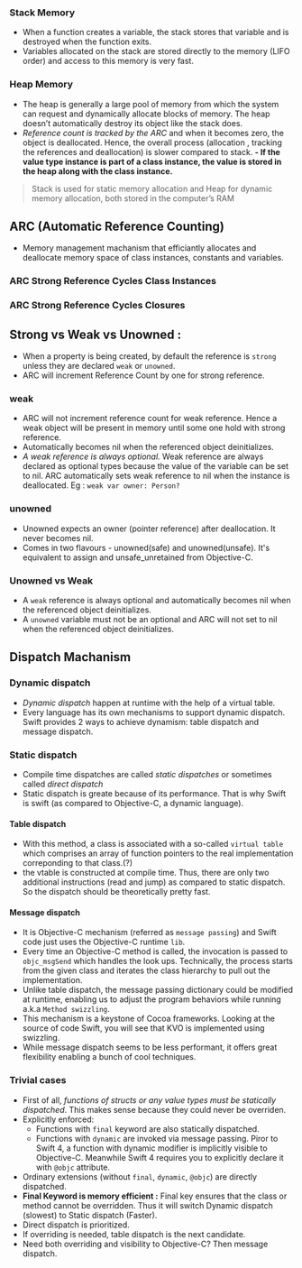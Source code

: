 ### Stack Memory
- When a function creates a variable, the stack stores that variable and is destroyed when the function exits. 
- Variables allocated on the stack are stored directly to the memory (LIFO order) and access to this memory is very fast.

### Heap Memory
- The heap is generally a large pool of memory from which the system can request and dynamically allocate blocks of memory. The heap doesn’t automatically destroy its object like the stack does.
- *Reference count is tracked by the ARC* and when it becomes zero, the object is deallocated. Hence, the overall process (allocation , tracking the references and deallocation) is slower compared to stack.
**- If the value type instance is part of a class instance, the value is stored in the heap along with the class instance.**

> Stack is used for static memory allocation and Heap for dynamic memory allocation, both stored in the computer’s RAM 

## ARC (Automatic Reference Counting)
- Memory management machanism that efficiantly allocates and deallocate memory space of class instances, constants and variables.

### ARC Strong Reference Cycles Class Instances

### ARC Strong Reference Cycles Closures


## Strong vs Weak vs Unowned : 
- When a property is being created, by default the reference is `strong` unless they are declared `weak` or `unowned`. 
- ARC will increment Reference Count by one for strong reference.

### weak
- ARC will not increment reference count for weak reference. Hence a weak object will be present in memory until some one hold with strong reference.
- Automatically becomes nil when the referenced object deinitializes.
- *A weak reference is always optional.* Weak reference are always declared as optional types because the value of the variable can be set to nil. ARC automatically sets weak reference to nil when the instance is deallocated.
Eg : `weak var owner: Person?`
 
### unowned
- Unowned expects an owner (pointer reference) after deallocation. It never becomes nil.
- Comes in two flavours - unowned(safe) and unowned(unsafe). It's equivalent to assign and unsafe_unretained from Objective-C.

### Unowned vs Weak
- A `weak` reference is always optional and automatically becomes nil when the referenced object deinitializes. 
- A `unowned` variable must not be an optional and ARC will not set to nil when the referenced object deinitializes.

## Dispatch Machanism
### Dynamic dispatch 
- *Dynamic dispatch* happen at runtime with the help of a virtual table.
- Every language has its own mechanisms to support dynamic dispatch. Swift provides 2 ways to achieve dynamism: table dispatch and message dispatch.

### Static dispatch
- Compile time dispatches are called *static dispatches* or sometimes called *direct dispatch*
- Static dispatch is greate because of its performance. That is why Swift is swift (as compared to Objective-C, a dynamic language).

#### Table dispatch
- With this method, a class is associated with a so-called `virtual table` which comprises an array of function pointers to the real implementation correponding to that class.(?)
- the vtable is constructed at compile time. Thus, there are only two additional instructions (read and jump) as compared to static dispatch. So the dispatch should be theoretically pretty fast.

#### Message dispatch
- It is Objective-C mechanism (referred as `message passing`) and Swift code just uses the Objective-C runtime `lib`.
- Every time an Objective-C method is called, the invocation is passed to `objc_msgSend` which handles the look ups. Technically, the process starts from the given class and iterates the class hierarchy to pull out the implementation.
- Unlike table dispatch, the message passing dictionary could be modified at runtime, enabling us to adjust the program behaviors while running a.k.a `Method swizzling`.
- This mechanism is a keystone of Cocoa frameworks. Looking at the source of code Swift, you will see that KVO is implemented using swizzling.
- While message dispatch seems to be less performant, it offers great flexibility enabling a bunch of cool techniques.
  
 ### Trivial cases
 - First of all, *functions of structs or any value types must be statically dispatched*. This makes sense because they could never be overriden.
 - Explicitly enforced:
    * Functions with `final` keyword are also statically dispatched.
    * Functions with `dynamic` are invoked via message passing. Piror to Swift 4, a function with dynamic modifier is implicitly visible to Objective-C. Meanwhile Swift 4 requires you to explicitly declare it with `@objc` attribute.
- Ordinary extensions (without `final`, `dynamic`, `@objc`) are directly dispatched. 
- **Final Keyword is memory efficient :** Final key ensures that the class or method cannot be overridden. Thus it will switch Dynamic dispatch (slowest) to Static dispatch (Faster).
- Direct dispatch is prioritized.
- If overriding is needed, table dispatch is the next candidate.
- Need both overriding and visibility to Objective-C? Then message dispatch.
